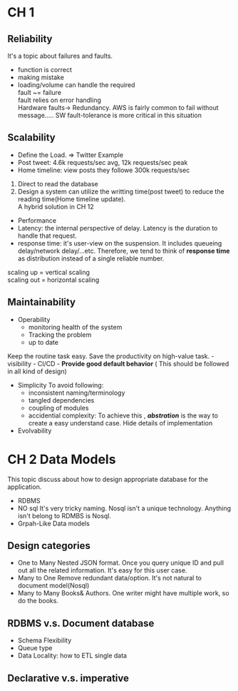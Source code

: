 
# CH 1  

## Reliability  

It's a topic about failures and faults.  
- function is correct  
- making mistake  
- loading/volume can handle the required  
fault ~= failure  
fault relies on error handling  
Hardware faults-> Redundancy. AWS is fairly common to fail without message..... SW fault-tolerance is more critical in this situation  

## Scalability  
- Define the Load. => Twitter Example  
- Post tweet: 4.6k requests/sec avg, 12k requests/sec peak  
- Home timeline: view posts they followe 300k requests/sec  
1) Direct to read the database  
2) Design a system can utilize the writting time(post tweet) to reduce the reading time(Home timeline update).  
A hybrid solution in CH 12  
- Performance  
- Latency: the internal perspective of delay. Latency is the duration to handle that request.  
- response time: it's user-view on the suspension. It includes queueing delay/network delay/...etc. Therefore, we tend to think of **response time** as distribution instead of a single reliable number.  
  

scaling up = vertical scaling  
scaling out = horizontal scaling  
  

## Maintainability  

- Operability
	- monitoring health of the system
	- Tracking the problem
	- up to date

Keep the routine task easy. Save the productivity on high-value task. 
	- visibility
	- CI/CD
	- **Provide good default behavior** ( This should be followed in all kind of design)
- Simplicity
	To avoid following:
	- inconsistent naming/terminology
	- tangled dependencies
	- coupling of modules
	- accidential complexity: To achieve this , ***abstration*** is the way to create a easy understand case. Hide details of implementation
- Evolvability
# CH 2 Data Models
This topic discuss about how to design appropriate database for the application.

- RDBMS
- NO sql
	It's very tricky naming. Nosql isn't a unique technology. Anything isn't belong to RDMBS is Nosql.
- Grpah-Like Data models

## Design categories 
- One to Many
	Nested JSON format. Once you query unique ID and pull out all the related information. It's easy for this user case.
- Many to One
	Remove redundant data/option.  It's not natural to document model(Nosql)
- Many to Many
	Books& Authors. One writer might have multiple work, so do the books. 

## RDBMS v.s. Document database
- Schema Flexibility
- Queue type
- Data Locality: how to ETL single data

## Declarative v.s. imperative
#
<!--stackedit_data:
eyJoaXN0b3J5IjpbLTcyMTc0NjUyNiwxMzM2NjAyODg4LDIxMz
Y0MjY1NTIsLTE0MTc1Mjk3NjAsMjg0ODA1ODc3LC0xNjQ4MTg0
NTAyLDE4MjEwMDIzNzYsLTEyMjcyMjA0NDUsMTQ2MTIwODgsMz
YwNTkyMTA2LC0yMTM3NjMyMDcwLDM0Mjc1MzUyMywzMDM2MjI1
NzYsMTkwNjgxNTAyNywtMTU4MDM0NjgwNCw0MzE5OTc1MDcsMj
QzNDE4MjMzLDMxMjg3ODYwOCwtMzg3MzY0NjE4LDM2MTkyMTA3
Ml19
-->
